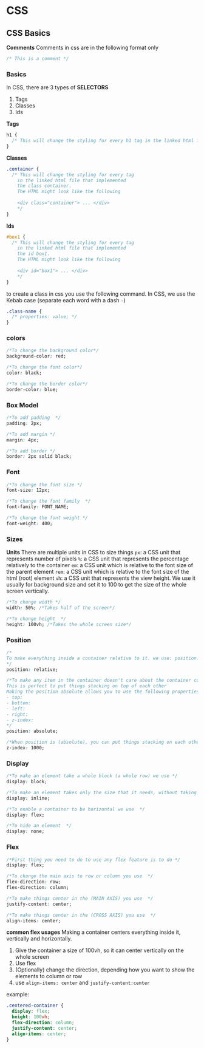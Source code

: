 # CSS

## CSS Basics

**Comments**
Comments in css are in the following format only

```css
/* This is a comment */
```

### Basics

In CSS, there are 3 types of **SELECTORS**

1. Tags
2. Classes
3. Ids

**Tags**

```css
h1 {
  /* This will change the styling for every h1 tag in the linked html file */
}
```

**Classes**

```css
.container {
  /* This will change the styling for every tag 
    in the linked html file that implemented 
    the class container. 
    The HTML might look like the following
    
    <div class="container"> ... </div>
    */
}
```

**Ids**

```css
#box1 {
  /* This will change the styling for every tag 
    in the linked html file that implemented 
    the id box1. 
    The HTML might look like the following
    
    <div id="box1"> ... </div>
    */
}
```

to create a class in css you use the following command.
In CSS, we use the Kebab case (separate each word with a dash `-`)

```css
.class-name {
  /* properties: value; */
}
```

### colors

```css
/*To change the background color*/
background-color: red;

/*To change the font color*/
color: black;

/*To change the border color*/
border-color: blue;
```

### Box Model

```css
/*To add padding  */
padding: 2px;

/*To add margin */
margin: 4px;

/*To add border */
border: 2px solid black;
```

### Font

```css
/*To change the font size */
font-size: 12px;

/*To change the font family  */
font-family: FONT_NAME;

/*To change the font weight */
font-weight: 400;
```

### Sizes

**Units**
There are multiple units in CSS to size things
`px`: a CSS unit that represents number of pixels
`%`: a CSS unit that represents the percentage relatively to the container
`em`: a CSS unit which is relative to the font size of the parent element
`rem`: a CSS unit which is relative to the font size of the html (root) element
`vh`: a CSS unit that represents the view height. We use it usually for background size and set it to 100 to get the size of the whole screen vertically.

```css
/*To change width */
width: 50%; /*Takes half of the screen*/

/*To change height  */
height: 100vh; /*Takes the whole screen size*/
```

### Position

```css
/*
To make everything inside a container relative to it. we use: position: relative
*/
position: relative;

/*To make any item in the container doesn't care about the container content, and it doesn't mind being on top of the over elements we use position: absolute
This is perfect to put things stacking on top of each other
Making the position absolute allows you to use the following properties
- top:
- bottom: 
- left: 
- right: 
- z-index: 
*/
position: absolute;

/*When position is (absolute), you can put things stacking on each other, but you can specify which element should be  visible on the top of another element, we use z-index and add a higher number to it */
z-index: 1000;
```

### Display

```css
/*To make an element take a whole block (a whole row) we use */
display: block;

/*To make an element takes only the size that it needs, without taking a whole row  */
display: inline;

/*To enable a container to be horizontal we use  */
display: flex;

/*To hide an element  */
display: none;
```

### Flex

```css
/*First thing you need to do to use any flex feature is to do */
display: flex;

/*To change the main axis to row or column you use  */
flex-direction: row;
flex-direction: column;

/*To make things center in the (MAIN AXIS) you use  */
justify-content: center;

/*To make things center in the (CROSS AXIS) you use  */
align-items: center;
```

**common flex usages**
Making a container centers everything inside it, vertically and horizontally.

1. Give the container a size of 100vh, so it can center vertically on the whole screen
2. Use flex
3. (Optionally) change the direction, depending how you want to show the elements to column or row
4. use `align-items: center` and `justify-content:center`

example:

```css
.centered-container {
  display: flex;
  height: 100vh;
  flex-direction: column;
  justify-content: center;
  align-items: center;
}
```
